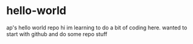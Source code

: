 # hello-world
ap's hello world repo
hi im learning to do a bit of coding here.
wanted to start with github and do some repo stuff
